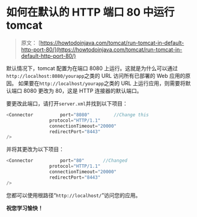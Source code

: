 # 如何在默认的 HTTP 端口 80 中运行 tomcat

> 原文： [https://howtodoinjava.com/tomcat/run-tomcat-in-default-http-port-80/](https://howtodoinjava.com/tomcat/run-tomcat-in-default-http-port-80/)

默认情况下，tomcat 配置为在端口 8080 上运行。这就是为什么可以通过`http://localhost:8080/yourapp`之类的 URL 访问所有已部署的 Web 应用的原因。 如果要在`http://localhost/yourapp`之类的 URL 上运行应用，则需要将默认端口 8080 更改为 80，这是 HTTP 连接器的默认端口。

要更改此端口，请打开`server.xml`并找到以下项目：

```java
<Connector 	        port="8080" 		//Change this
				protocol="HTTP/1.1"
				connectionTimeout="20000"
				redirectPort="8443" 
/>
```

并将其更改为以下项目：

```java
<Connector 	        port="80" 		//Changed 
				protocol="HTTP/1.1"
				connectionTimeout="20000"
				redirectPort="8443" 
/>
```

您都可以使用根路径“`http://localhost/`”访问您的应用。

**祝您学习愉快！**